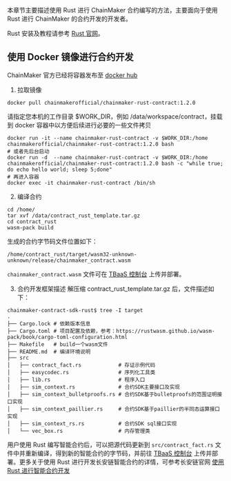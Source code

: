

本章节主要描述使用 Rust 进行 ChainMaker 合约编写的方法，主要面向于使用 Rust 进行 ChainMaker 的合约开发的开发者。

Rust 安装及教程请参考 [Rust 官网](https://www.rust-lang.org/)。

## 使用 Docker 镜像进行合约开发

ChainMaker 官方已经将容器发布至 [docker hub](https://hub.docker.com/u/chainmakerofficial)

1. 拉取镜像
```
docker pull chainmakerofficial/chainmaker-rust-contract:1.2.0
```
请指定您本机的工作目录 $WORK_DIR，例如 /data/workspace/contract，挂载到 docker 容器中以方便后续进行必要的一些文件拷贝
```
docker run -it --name chainmaker-rust-contract -v $WORK_DIR:/home chainmakerofficial/chainmaker-rust-contract:1.2.0 bash
# 或者先后台启动
docker run -d  --name chainmaker-rust-contract -v $WORK_DIR:/home chainmakerofficial/chainmaker-rust-contract:1.2.0 bash -c "while true; do echo hello world; sleep 5;done"
# 再进入容器
docker exec -it chainmaker-rust-contract /bin/sh
```

2. 编译合约
```
cd /home/
tar xvf /data/contract_rust_template.tar.gz
cd contract_rust
wasm-pack build
```
生成的合约字节码文件位置如下：
```
/home/contract_rust/target/wasm32-unknown-unknown/release/chainmaker_contract.wasm
```
`chainmaker_contract.wasm` 文件可在 [TBaaS 控制台](https://console.cloud.tencent.com/tbaas/overview) 上传并部署。

3. 合约开发框架描述
解压缩 contract_rust_template.tar.gz 后，文件描述如下：
```
chainmaker-contract-sdk-rust$ tree -I target
.
├── Cargo.lock # 依赖版本信息
├── Cargo.toml # 项目配置及依赖，参考：https://rustwasm.github.io/wasm-pack/book/cargo-toml-configuration.html
├── Makefile   # build一个wasm文件
├── README.md  # 编译环境说明
├── src
│   ├── contract_fact.rs			# 存证示例代码
│   ├── easycodec.rs                # 序列化工具类
│   ├── lib.rs                      # 程序入口
│   ├── sim_context.rs              # 合约SDK主要接口及实现
│   ├── sim_context_bulletproofs.rs # 合约SDK基于bulletproofs的范围证明接口实现
│   ├── sim_context_paillier.rs     # 合约SDK基于paillier的半同态运算接口实现
│   ├── sim_context_rs.rs           # 合约SDK sql接口实现
│   └── vec_box.rs                  # 内存管理类
```
用户使用 Rust 编写智能合约后，可以把源代码更新到 `src/contract_fact.rs` 文件中并重新编译，得到新的智能合约的字节码，并前往 [TBaaS 控制台](https://console.cloud.tencent.com/tbaas/overview) 上传并部署。更多关于使用 Rust 进行开发长安链智能合约的详情，可参考长安链官网 [使用 Rust 进行智能合约开发](https://docs.chainmaker.org.cn/v1.2.0/html/dev/%E6%99%BA%E8%83%BD%E5%90%88%E7%BA%A6.html#rust)
